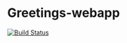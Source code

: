 # Greetings-webapp

[![Build Status](https://app.travis-ci.com/0ngezwa-felele/Greetings-webapp.svg?branch=master)](https://app.travis-ci.com/0ngezwa-felele/Greetings-webapp)
